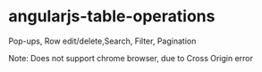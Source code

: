 # angularjs-table-operations
Pop-ups, Row edit/delete,Search, Filter, Pagination

Note: Does not support chrome browser, due to Cross Origin error
